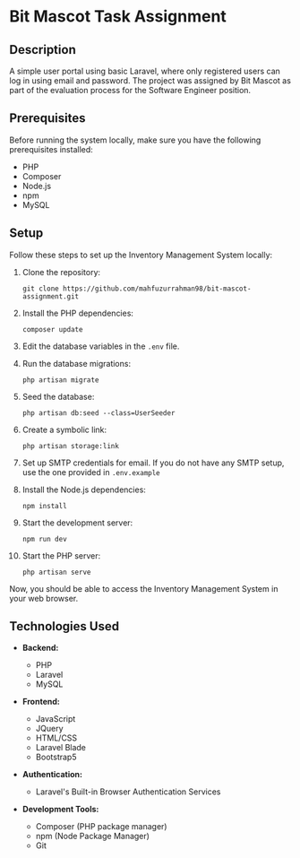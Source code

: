 # Bit Mascot Task Assignment

## Description

A simple user portal using basic Laravel, where only registered users can log in using email and password. The project was assigned by Bit Mascot as part of the evaluation process for the Software Engineer position.

## Prerequisites

Before running the system locally, make sure you have the following prerequisites installed:

- PHP
- Composer
- Node.js
- npm
- MySQL

## Setup

Follow these steps to set up the Inventory Management System locally:

1. Clone the repository:

   ```
   git clone https://github.com/mahfuzurrahman98/bit-mascot-assignment.git
   ```
2. Install the PHP dependencies:

   ```
   composer update
   ```
3. Edit the database variables in the `.env` file.
4. Run the database migrations:

   ```
   php artisan migrate
   ```
5. Seed the database:

   ```
   php artisan db:seed --class=UserSeeder
   ```
6. Create a symbolic link:

   ```
   php artisan storage:link
   ```
7. Set up SMTP credentials for email. If you do not have any SMTP setup, use the one provided in `.env.example`
8. Install the Node.js dependencies:

   ```
   npm install
   ```
9. Start the development server:

   ```
   npm run dev
   ```

10. Start the PHP server:

       ```
       php artisan serve
       ```

Now, you should be able to access the Inventory Management System in your web browser.

## Technologies Used

- **Backend:**

  - PHP
  - Laravel
  - MySQL
- **Frontend:**

  - JavaScript
  - JQuery
  - HTML/CSS
  - Laravel Blade
  - Bootstrap5
- **Authentication:**

  - Laravel's Built-in Browser Authentication Services
- **Development Tools:**

  - Composer (PHP package manager)
  - npm (Node Package Manager)
  - Git
